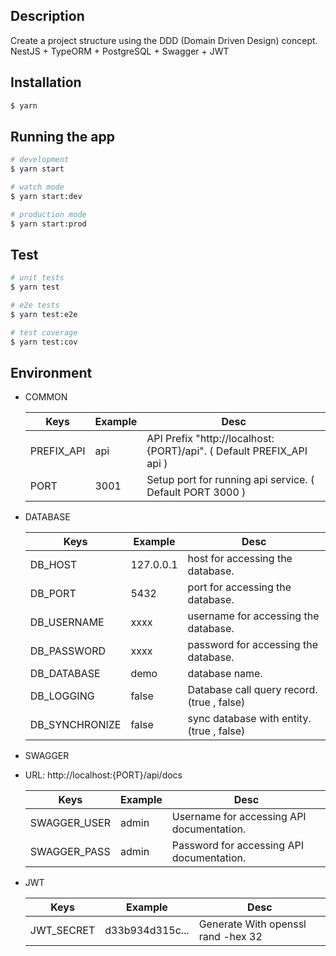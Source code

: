 ## Description

Create a project structure using the DDD (Domain Driven Design) concept.
NestJS + TypeORM + PostgreSQL + Swagger + JWT

## Installation

```bash
$ yarn
```

## Running the app

```bash
# development
$ yarn start

# watch mode
$ yarn start:dev

# production mode
$ yarn start:prod
```

## Test

```bash
# unit tests
$ yarn test

# e2e tests
$ yarn test:e2e

# test coverage
$ yarn test:cov
```

## Environment

- COMMON

  | Keys       | Example | Desc                                                                 |
  | ---------- | ------- | -------------------------------------------------------------------- |
  | PREFIX_API | api     | API Prefix "http://localhost:{PORT}/api". ( Default PREFIX_API api ) |
  | PORT       | 3001    | Setup port for running api service. ( Default PORT 3000 )            |

- DATABASE

  | Keys           | Example   | Desc                                       |
  | -------------- | --------- | ------------------------------------------ |
  | DB_HOST        | 127.0.0.1 | host for accessing the database.           |
  | DB_PORT        | 5432      | port for accessing the database.           |
  | DB_USERNAME    | xxxx      | username for accessing the database.       |
  | DB_PASSWORD    | xxxx      | password for accessing the database.       |
  | DB_DATABASE    | demo      | database name.                             |
  | DB_LOGGING     | false     | Database call query record. (true , false) |
  | DB_SYNCHRONIZE | false     | sync database with entity. (true , false)  |

- SWAGGER
- URL: http://localhost:{PORT}/api/docs

  | Keys         | Example | Desc                                      |
  | ------------ | ------- | ----------------------------------------- |
  | SWAGGER_USER | admin   | Username for accessing API documentation. |
  | SWAGGER_PASS | admin   | Password for accessing API documentation. |

- JWT

  | Keys       | Example         | Desc                               |
  | ---------- | --------------- | ---------------------------------- |
  | JWT_SECRET | d33b934d315c... | Generate With openssl rand -hex 32 |
